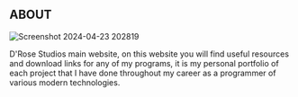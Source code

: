 <!-- ABOUT THE PROJECT -->
## ABOUT

![Screenshot 2024-04-23 202819](https://github.com/drosestudios/Rose-Portfolio/assets/72778038/95cd52a2-8b36-478a-8311-836d63cc0abd)

D'Rose Studios main website, on this website you will find useful resources and download links for any of my programs, 
it is my personal portfolio of each project that I have done throughout my career as a programmer of various modern technologies.
